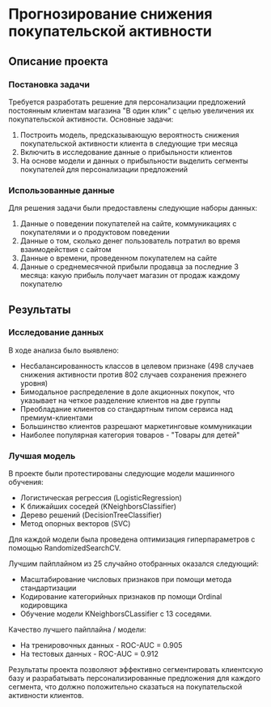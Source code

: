 # Прогнозирование снижения покупательской активности

## Описание проекта

### Постановка задачи
Требуется разработать решение для персонализации предложений постоянным клиентам магазина "В один клик" с целью увеличения их покупательской активности. Основные задачи:

1. Построить модель, предсказывающую вероятность снижения покупательской активности клиента в следующие три месяца
2. Включить в исследование данные о прибыльности клиентов
3. На основе модели и данных о прибыльности выделить сегменты покупателей для персонализации предложений

### Использованные данные
Для решения задачи были предоставлены следующие наборы данных:
1. Данные о поведении покупателей на сайте, коммуникациях с покупателями и о продуктовом поведении
2. Данные о том, сколько денег пользователь потратил во время взаимодействия с сайтом
3. Данные о времени, проведенном покупателем на сайте
4. Данные о среднемесячной прибыли продавца за последние 3 месяца: какую прибыль получает магазин от продаж каждому покупателю


## Результаты

### Исследование данных
В ходе анализа было выявлено:
- Несбалансированность классов в целевом признаке (498 случаев снижения активности против 802 случаев сохранения прежнего уровня)
- Бимодальное распределение в доле акционных покупок, что указывает на четкое разделение клиентов на две группы
- Преобладание клиентов со стандартным типом сервиса над премиум-клиентами
- Большинство клиентов разрешают маркетинговые коммуникации
- Наиболее популярная категория товаров - "Товары для детей"


### Лучшая модель
В проекте были протестированы следующие модели машинного обучения:
- Логистическая регрессия (LogisticRegression)
- K ближайших соседей (KNeighborsClassifier)
- Дерево решений (DecisionTreeClassifier)
- Метод опорных векторов (SVC)

Для каждой модели была проведена оптимизация гиперпараметров с помощью RandomizedSearchCV.

Лучшим пайплайном из 25 случайно отобранных оказался следующий:
- Масштабирование числовых признаков при помощи метода стандартизации
- Кодирование категорийных признаков пр помощи Ordinal кодировщика
- Обучение модели KNeighborsCLassifier с 13 соседями.

Качество лучшего пайплайна / модели:
- На тренировочных данных - ROC-AUC = 0.905
- На тестовых данных - ROC-AUC = 0.912

Результаты проекта позволяют эффективно сегментировать клиентскую базу и разрабатывать персонализированные предложения для каждого сегмента, что должно положительно сказаться на покупательской активности клиентов.
